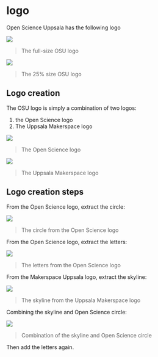 # logo

Open Science Uppsala has the following logo

![](osu_logo.png)

> The full-size OSU logo

![](osu_logo_25.png)

> The 25% size OSU logo

## Logo creation

The OSU logo is simply a combination of two logos: 

  1. the Open Science logo
  2. The Uppsala Makerspace logo

![](Openscience_1024x1024.png)

> The Open Science logo

![](Uppsalamakerspace_2-01.png)

> The Uppsala Makerspace logo

## Logo creation steps

From the Open Science logo, extract the circle:

![](sci_circle.png)

> The circle from the Open Science logo

From the Open Science logo, extract the letters:

![](sci.png)

> The letters from the Open Science logo

From the Makerspace Uppsala logo, extract the skyline:

![](skyline.png)

> The skyline from the Uppsala Makerspace logo

Combining the skyline and Open Science circle:

![](skyline_and_sci_circle.png)

> Combination of the skyline and Open Science circle

Then add the letters again.
